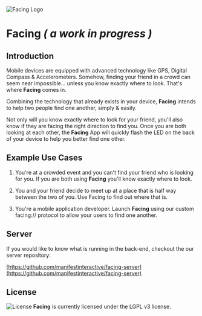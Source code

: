 ![Facing Logo](https://raw.githubusercontent.com/manifestinteractive/facing/master/assets/logo/rectangle/logo_rectangle.jpg)



Facing _( a work in progress )_
===

Introduction
---

Mobile devices are equipped with advanced technology like GPS, Digital Compass & Accelerometers. Somehow, finding your friend in a crowd can seem near impossible... unless you know exactly where to look.  That's where **Facing** comes in.

Combining the technology that already exists in your device, **Facing** intends to help two people find one another, simply & easily.

Not only will you know exactly where to look for your friend, you'll also know if they are facing the right direction to find you.  Once you are both looking at each other, the **Facing** App will quickly flash the LED on the back of your device to help you better find one other.

Example Use Cases
---

1. You're at a crowded event and you can't find your friend who is looking for you.  If you are both using **Facing** you'll know exactly where to look.

2. You and your friend decide to meet up at a place that is half way between the two of you.  Use Facing to find out where that is.

3. You're a mobile application developer.  Launch **Facing** using our custom facing:// protocol to allow your users to find one another.

Server
---

If you would like to know what is running in the back-end, checkout the our server repository:

[https://github.com/manifestinteractive/facing-server](https://github.com/manifestinteractive/facing-server)

License
---

![License](http://github.socketbug.com/lgplv3.png "LGPL v3 license") **Facing** is currently licensed under the LGPL v3 license.
